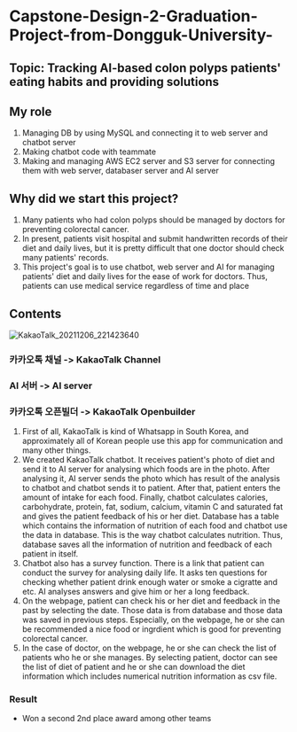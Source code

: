 # Capstone-Design-2-Graduation-Project-from-Dongguk-University-

## Topic: Tracking AI-based colon polyps patients' eating habits and providing solutions

## My role
1. Managing DB by using MySQL and connecting it to web server and chatbot server
2. Making chatbot code with teammate
3. Making and managing AWS EC2 server and S3 server for connecting them with web server, databaser server and AI server

## Why did we start this project?
1. Many patients who had colon polyps should be managed by doctors for preventing colorectal cancer.
2. In present, patients visit hospital and submit handwritten records of their diet and daily lives, but it is pretty difficult that one doctor should check many patients' records.
3. This project's goal is to use chatbot, web server and AI for managing patients' diet and daily lives for the ease of work for doctors. Thus, patients can use medical service regardless of time and place

## Contents
![KakaoTalk_20211206_221423640](https://user-images.githubusercontent.com/86550939/146793576-62ebded6-492c-49f4-85b7-83c88e1d39dd.png)
### 카카오톡 채널 -> KakaoTalk Channel
### AI 서버 -> AI server
### 카카오톡 오픈빌더 -> KakaoTalk Openbuilder
1. First of all, KakaoTalk is kind of Whatsapp in South Korea, and approximately all of Korean people use this app for communication and many other things.
2. We created KakaoTalk chatbot. It receives patient's photo of diet and send it to AI server for analysing which foods are in the photo. After analysing it, AI server sends the photo which has result of the analysis to chatbot and chatbot sends it to patient. After that, patient enters the amount of intake for each food. Finally, chatbot calculates calories, carbohydrate, protein, fat, sodium, calcium, vitamin C and saturated fat and gives the patient feedback of his or her diet. Database has a table which contains the information of nutrition of each food and chatbot use the data in database. This is the way chatbot calculates nutrition. Thus, database saves all the information of nutrition and feedback of each patient in itself.
3. Chatbot also has a survey function. There is a link that patient can conduct the survey for analysing daily life. It asks ten questions for checking whether patient drink enough water or smoke a cigratte and etc. AI analyses answers and give him or her a long feedback.
4. On the webpage, patient can check his or her diet and feedback in the past by selecting the date. Those data is from database and those data was saved in previous steps. Especially, on the webpage, he or she can be recommended a nice food or ingrdient which is good for preventing colorectal cancer. 
5. In the case of doctor, on the webpage, he or she can check the list of patients who he or she manages. By selecting patient, doctor can see the list of diet of patient and he or she can download the diet information which includes numerical nutrition information as csv file.  


### Result
- Won a second 2nd place award among other teams
